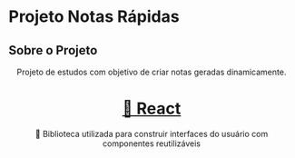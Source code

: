 # Projeto Notas Rápidas

## Sobre o Projeto

<p align="center">Projeto de estudos com objetivo de criar notas geradas dinamicamente.</p>

<h1 align="center">
    <a href="https://pt-br.reactjs.org/">🔗 React</a>
</h1>
<p align="center">🚀 Biblioteca utilizada para construir interfaces do usuário com componentes reutilizáveis</p>
